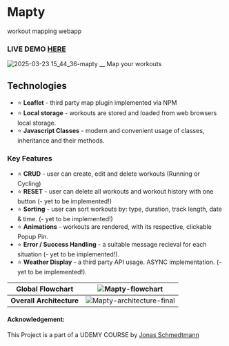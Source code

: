 # Mapty
workout mapping webapp

### LIVE DEMO [HERE](https://alexplokhikh.github.io/Mapty/)
![2025-03-23 15_44_36-mapty __ Map your workouts](https://github.com/user-attachments/assets/b60a283c-faf3-4e35-aba4-d1af9ecfe8b2)

## Technologies

- ⭐ **Leaflet** - third party map plugin implemented via NPM
- ⭐ **Local storage** - workouts are stored and loaded from web browsers local storage.
- ⭐ **Javascript Classes** - modern and convenient usage of classes, inheritance and their methods.


### Key Features

- ⭐ **CRUD** - user can create, edit and delete workouts (Running or Cycling)
- ⭐ **RESET** - user can delete all workouts and workout history with one button (- yet to be implemented!)
- ⭐ **Sorting** - user can sort workouts by: type, duration, track length, date & time. (- yet to be implemented!)
- ⭐ **Animations** - workouts are rendered, with its respective, clickable Popup Pin.
- ⭐ **Error / Success Handling** - a suitable message recieval for each situation (- yet to be implemented!).
- ⭐ **Weather Display** - a third party API usage. ASYNC implementation. (- yet to be implemented!).
  
| **Global Flowchart**                                                                                  |                  ![Mapty-flowchart](https://github.com/user-attachments/assets/1a86062d-cf92-460f-a3cd-c824ba5025ec)                   |
|:-----------------------------------------------------------------------------------------------------:|:--------------------------------------------------------------------------------------------------------------------------------------:|
| **Overall Architecture**                                                                              | ![Mapty-architecture-final](https://github.com/user-attachments/assets/956d6a2b-f55c-4c09-960f-cb5f50d95b49)                           |

#### Acknowledgement:
This Project is a part of a UDEMY COURSE by [Jonas Schmedtmann](https://jonas.io)
